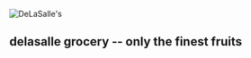 ![DeLaSalle's](https://home.manhattan.edu/~marc.waldman/images/dls.png)
## delasalle grocery -- only the finest fruits
